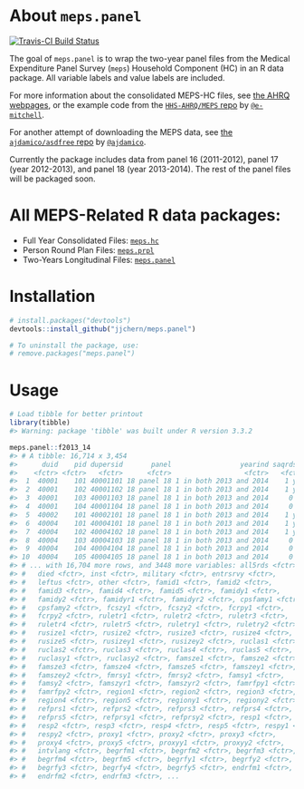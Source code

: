 
<!-- README.md is generated from README.Rmd. Please edit that file -->
About `meps.panel`
==================

[![Travis-CI Build Status](https://travis-ci.org/jjchern/meps.panel.svg?branch=master)](https://travis-ci.org/jjchern/meps.panel)

The goal of `meps.panel` is to wrap the two-year panel files from the Medical Expenditure Panel Survey (`meps`) Household Component (HC) in an R data package. All variable labels and value labels are included.

For more information about the consolidated MEPS-HC files, see [the AHRQ webpages](https://meps.ahrq.gov/mepsweb/data_stats/download_data_files_results.jsp?cboDataYear=All&cboDataTypeY=1%2CHousehold+Full+Year+File&buttonYearandDataType=Search&cboPufNumber=All&SearchTitle=Consolidated+Data), or the example code from the [`HHS-AHRQ/MEPS` repo](https://github.com/HHS-AHRQ/MEPS) by [`@e-mitchell`](https://github.com/e-mitchell).

For another attempt of downloading the MEPS data, see [the `ajdamico/asdfree` repo](https://github.com/ajdamico/asdfree/tree/master/Medical%20Expenditure%20Panel%20Survey) by [`@ajdamico`](https://github.com/ajdamico).

Currently the package includes data from panel 16 (2011-2012), panel 17 (year 2012-2013), and panel 18 (year 2013-2014). The rest of the panel files will be packaged soon.

All MEPS-Related R data packages:
=================================

-   Full Year Consolidated Files: [`meps.hc`](https://github.com/jjchern/meps.hc)
-   Person Round Plan Files: [`meps.prpl`](https://github.com/jjchern/meps.prpl)
-   Two-Years Longitudinal Files: [`meps.panel`](https://github.com/jjchern/meps.panel)

Installation
============

``` r
# install.packages("devtools")
devtools::install_github("jjchern/meps.panel")

# To uninstall the package, use:
# remove.packages("meps.panel")
```

Usage
=====

``` r
# Load tibble for better printout
library(tibble)
#> Warning: package 'tibble' was built under R version 3.3.2

meps.panel::f2013_14
#> # A tibble: 16,714 x 3,454
#>      duid    pid dupersid       panel                 yearind saqrds24
#>    <fctr> <fctr>   <fctr>      <fctr>                  <fctr>   <fctr>
#>  1  40001    101 40001101 18 panel 18 1 in both 2013 and 2014    1 yes
#>  2  40001    102 40001102 18 panel 18 1 in both 2013 and 2014    1 yes
#>  3  40001    103 40001103 18 panel 18 1 in both 2013 and 2014     0 no
#>  4  40001    104 40001104 18 panel 18 1 in both 2013 and 2014     0 no
#>  5  40002    101 40002101 18 panel 18 1 in both 2013 and 2014    1 yes
#>  6  40004    101 40004101 18 panel 18 1 in both 2013 and 2014    1 yes
#>  7  40004    102 40004102 18 panel 18 1 in both 2013 and 2014    1 yes
#>  8  40004    103 40004103 18 panel 18 1 in both 2013 and 2014     0 no
#>  9  40004    104 40004104 18 panel 18 1 in both 2013 and 2014     0 no
#> 10  40004    105 40004105 18 panel 18 1 in both 2013 and 2014     0 no
#> # ... with 16,704 more rows, and 3448 more variables: all5rds <fctr>,
#> #   died <fctr>, inst <fctr>, military <fctr>, entrsrvy <fctr>,
#> #   leftus <fctr>, other <fctr>, famid1 <fctr>, famid2 <fctr>,
#> #   famid3 <fctr>, famid4 <fctr>, famid5 <fctr>, famidy1 <fctr>,
#> #   famidy2 <fctr>, famidyr1 <fctr>, famidyr2 <fctr>, cpsfamy1 <fctr>,
#> #   cpsfamy2 <fctr>, fcszy1 <fctr>, fcszy2 <fctr>, fcrpy1 <fctr>,
#> #   fcrpy2 <fctr>, ruletr1 <fctr>, ruletr2 <fctr>, ruletr3 <fctr>,
#> #   ruletr4 <fctr>, ruletr5 <fctr>, ruletry1 <fctr>, ruletry2 <fctr>,
#> #   rusize1 <fctr>, rusize2 <fctr>, rusize3 <fctr>, rusize4 <fctr>,
#> #   rusize5 <fctr>, rusizey1 <fctr>, rusizey2 <fctr>, ruclas1 <fctr>,
#> #   ruclas2 <fctr>, ruclas3 <fctr>, ruclas4 <fctr>, ruclas5 <fctr>,
#> #   ruclasy1 <fctr>, ruclasy2 <fctr>, famsze1 <fctr>, famsze2 <fctr>,
#> #   famsze3 <fctr>, famsze4 <fctr>, famsze5 <fctr>, famszey1 <fctr>,
#> #   famszey2 <fctr>, fmrsy1 <fctr>, fmrsy2 <fctr>, famsy1 <fctr>,
#> #   famsy2 <fctr>, famszyr1 <fctr>, famszyr2 <fctr>, famrfpy1 <fctr>,
#> #   famrfpy2 <fctr>, region1 <fctr>, region2 <fctr>, region3 <fctr>,
#> #   region4 <fctr>, region5 <fctr>, regiony1 <fctr>, regiony2 <fctr>,
#> #   refprs1 <fctr>, refprs2 <fctr>, refprs3 <fctr>, refprs4 <fctr>,
#> #   refprs5 <fctr>, refprsy1 <fctr>, refprsy2 <fctr>, resp1 <fctr>,
#> #   resp2 <fctr>, resp3 <fctr>, resp4 <fctr>, resp5 <fctr>, respy1 <fctr>,
#> #   respy2 <fctr>, proxy1 <fctr>, proxy2 <fctr>, proxy3 <fctr>,
#> #   proxy4 <fctr>, proxy5 <fctr>, proxyy1 <fctr>, proxyy2 <fctr>,
#> #   intvlang <fctr>, begrfm1 <fctr>, begrfm2 <fctr>, begrfm3 <fctr>,
#> #   begrfm4 <fctr>, begrfm5 <fctr>, begrfy1 <fctr>, begrfy2 <fctr>,
#> #   begrfy3 <fctr>, begrfy4 <fctr>, begrfy5 <fctr>, endrfm1 <fctr>,
#> #   endrfm2 <fctr>, endrfm3 <fctr>, ...
```
